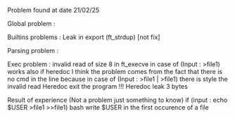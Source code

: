 Problem found at date 21/02/25

Global problem :

Builtins problems :
Leak in export (ft_strdup) [not fix]

Parsing problem :

Exec problem :
invalid read of size 8 in ft_execve in case of (Input  : >file1) works also if heredoc
  I think the problem comes from the fact that there is no cmd in the line because in case of (Input : >file1 | >file1) there is style the invalid read
Heredoc exit the program !!!
Heredoc leak 3 bytes

Result of experience (Not a problem just something to know)
  if (input : echo $USER >file1 >>file1)
    bash write $USER in the first occurence of a file
